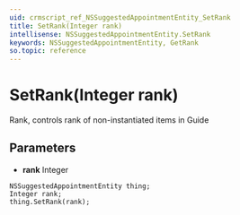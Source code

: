```yaml
---
uid: crmscript_ref_NSSuggestedAppointmentEntity_SetRank
title: SetRank(Integer rank)
intellisense: NSSuggestedAppointmentEntity.SetRank
keywords: NSSuggestedAppointmentEntity, GetRank
so.topic: reference
---
```


# SetRank(Integer rank)

Rank, controls rank of non-instantiated items in Guide

## Parameters

* **rank** Integer

```crmscript
NSSuggestedAppointmentEntity thing;
Integer rank;
thing.SetRank(rank);
```

